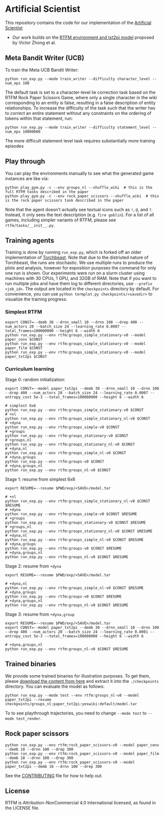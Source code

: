 # Artificial Scientist

This repository contains the code for our implementation of the [Artificial Scientist](https://drive.google.com/file/d/1XihYKOuWLIIR_P7FXeVUlnSKWN2TIfeC/view?usp=sharing)


- Our work builds on the [RTFM environment and txt2pi model](https://arxiv.org/abs/1910.08210) proposed by Victor Zhong et al.

## Meta Bandit Writer (UCB)

To train the Meta UCB Bandit Writer:

```
python run_exp.py --mode train_writer --difficulty character_level --num_eps 100
```

The default task is set to a character-level lie correction task based on the RTFM Rock Paper Scissors Game, where only a single character in the wiki corresponding to an entity is false, resulting in a false description of entity relationships. To increase the difficulty of the task such that the writer has to correct an entire statement without any constraints on the ordering of tokens within that statement, run:

```
python run_exp.py --mode train_writer --difficulty statement_level --num_eps 10000000
```

The more difficult statement level task requires substantially more training episodes

## Play through

You can play the environments manually to see what the generated game instances are like via:

```
python play_gym.py -c --env groups_nl --shuffle_wiki  # this is the full RTFM tasks described in the paper
python play_gym.py -c --env rock_paper_scissors --shuffle_wiki  # this is the rock paper scissors task described in the paper
```

Note that the agent doesn't actually see textual icons such as `!`, `@`, and `?`.
Instead, it only sees the text description (e.g. `fire goblin`).
For a list of all games, including simpler variants of RTFM, please see `rtfm/tasks/__init__.py`.


## Training agents

Training is done by running `run_exp.py`, which is forked off an older implementation of [Torchbeast](https://github.com/facebookresearch/torchbeast).
Note that due to the distriuted nature of Torchbeast, the runs are stochastic.
We use multiple runs to produce the plots and analysis, however for exposition purposes the command for only one run is shown.
Our experiments were run on a slurm cluster using machines with 30 CPUs, 1 GPU, and 32GB of RAM.
Note that if you want to run multiple jobs and have them log to different directories, use `--prefix <job_id>`.
The output are located in the `checkpoints` directory by default.
For convenience, you can use `python termplot.py checkpoints/<savedir>` to visualize the training progress.


### Simplest RTFM

```
export CONST=--demb 30 --drnn_small 10 --drnn 100 --drep 400 --num_actors 20 --batch_size 24 --learning_rate 0.0007 --total_frames=100000000 --height 6 --width 6
python run_exp.py --env rtfm:groups_simple_stationary-v0 --model paper_conv $CONST
python run_exp.py --env rtfm:groups_simple_stationary-v0 --model paper_film $CONST
python run_exp.py --env rtfm:groups_simple_stationary-v0 --model paper_txt2pi $CONST
```

### Curriculum learning

Stage 0: random initialization:

```
export CONST=--model paper_txt2pi --demb 30 --drnn_small 10 --drnn 100 --drep 400 --num_actors 20 --batch_size 24 --learning_rate 0.0007 --entropy_cost 5e-3 --total_frames=100000000 --height 6 --width 6

# simplest 6x6
python run_exp.py --env rtfm:groups_simple_stationary-v0 $CONST  
# +nl
python run_exp.py --env rtfm:groups_simple_stationary_nl-v0 $CONST
# +dyna
python run_exp.py --env rtfm:groups_simple-v0 $CONST
# +groups
python run_exp.py --env rtfm:groups_stationary-v0 $CONST
# +groups,nl
python run_exp.py --env rtfm:groups_stationary_nl-v0 $CONST
# +dyna,nl
python run_exp.py --env rtfm:groups_simple_nl-v0 $CONST
# +dyna,groups
python run_exp.py --env rtfm:groups-v0 $CONST
# +dyna,groups,nl
python run_exp.py --env rtfm:groups_nl-v0 $CONST
```

Stage 1: resume from simplest 6x6

```
export RESUME=--resume $PWD/exp/<SAVE>/model.tar

# +nl
python run_exp.py --env rtfm:groups_simple_stationary_nl-v0 $CONST $RESUME
# +dyna
python run_exp.py --env rtfm:groups_simple-v0 $CONST $RESUME
# +groups
python run_exp.py --env rtfm:groups_stationary-v0 $CONST $RESUME
# +groups,nl
python run_exp.py --env rtfm:groups_stationary_nl-v0 $CONST $RESUME
# +dyna,nl
python run_exp.py --env rtfm:groups_simple_nl-v0 $CONST $RESUME
# +dyna,groups
python run_exp.py --env rtfm:groups-v0 $CONST $RESUME
# +dyna,groups,nl
python run_exp.py --env rtfm:groups_nl-v0 $CONST $RESUME
```

Stage 2: resume from `+dyna`

```
export RESUME=--resume $PWD/exp/<SAVE>/model.tar

# +dyna,nl
python run_exp.py --env rtfm:groups_simple_nl-v0 $CONST $RESUME
# +dyna,groups
python run_exp.py --env rtfm:groups-v0 $CONST $RESUME
# +dyna,groups,nl
python run_exp.py --env rtfm:groups_nl-v0 $CONST $RESUME
```

Stage 3: resume from `+dyna,group`

```
export RESUME=--resume $PWD/exp/<SAVE>/model.tar
export CONST=--model paper_txt2pi --demb 30 --drnn_small 10 --drnn 100 --drep 400 --num_actors 20 --batch_size 24 --learning_rate 0.0001 --entropy_cost 5e-3 --total_frames=100000000 --height 6 --width 6

# +dyna,groups,nl
python run_exp.py --env rtfm:groups_nl-v0 $CONST $RESUME
```


## Trained binaries

We provide some trained binaries for illustration purposes.
To get them, please [download the content from here](https://drive.google.com/file/d/1jh4uv_oN3lckUzH60ryqFLdgOmMU4wWl/view?usp=sharing) and extract it into the `./checkpoints` directory.
You can evaluate the model as follows:


```
python run_exp.py --mode test --env rtfm:groups_nl-v0 --model paper_txt2pi --resume checkpoints/groups_nl:paper_txt2pi:yeswiki:default/model.tar
```

To to see playthrough trajectories, you need to change `--mode test` to `--mode test_render`.



## Rock paper scissors

```
python run_exp.py --env rtfm:rock_paper_scissors-v0 --model paper_conv --demb 10 --drnn 100 --drep 300
python run_exp.py --env rtfm:rock_paper_scissors-v0 --model paper_film --demb 10 --drnn 100 --drep 300
python run_exp.py --env rtfm:rock_paper_scissors-v0 --model paper_txt2pi --demb 10 --drnn 100 --drep 300
```

See the [CONTRIBUTING](CONTRIBUTING.md) file for how to help out.

## License
RTFM is Attribution-NonCommercial 4.0 International licensed, as found in the LICENSE file.